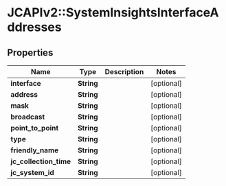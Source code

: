 # JCAPIv2::SystemInsightsInterfaceAddresses

## Properties
Name | Type | Description | Notes
------------ | ------------- | ------------- | -------------
**interface** | **String** |  | [optional] 
**address** | **String** |  | [optional] 
**mask** | **String** |  | [optional] 
**broadcast** | **String** |  | [optional] 
**point_to_point** | **String** |  | [optional] 
**type** | **String** |  | [optional] 
**friendly_name** | **String** |  | [optional] 
**jc_collection_time** | **String** |  | [optional] 
**jc_system_id** | **String** |  | [optional] 



